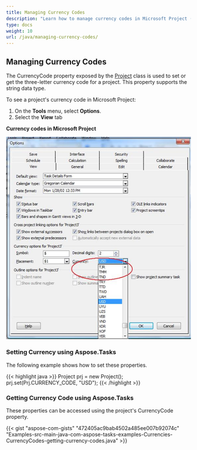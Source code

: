 ```yaml
---
title: Managing Currency Codes
description: "Learn how to manage currency codes in Microsoft Project (MPP/XML) files using Aspose.Tasks for Java."
type: docs
weight: 10
url: /java/managing-currency-codes/
---
```


## **Managing Currency Codes**
The CurrencyCode property exposed by the [Project](https://apireference.aspose.com/tasks/java/com.aspose.tasks/project)
class is used to set or get the three-letter currency code for a project. This property supports the string data type.

To see a project's currency code in Microsoft Project:

1. On the **Tools** menu, select **Options**.
2. Select the **View** tab

**Currency codes in Microsoft Project**

![show currency codes in Microsoft Project](managing-currency-codes_1.png)

### **Setting Currency using Aspose.Tasks**
The following example shows how to set these properties.

{{< highlight java >}}
Project prj = new Project();
prj.set(Prj.CURRENCY_CODE, "USD");
{{< /highlight >}}

### **Getting Currency Code using Aspose.Tasks**
These properties can be accessed using the project's CurrencyCode property.

{{< gist "aspose-com-gists" "472405ac9bab4502a485ee007b92074c" "Examples-src-main-java-com-aspose-tasks-examples-Currencies-CurrencyCodes-getting-currency-codes.java" >}}
